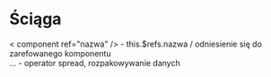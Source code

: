 # Ściąga
< component ref="nazwa" /> - this.$refs.nazwa / odniesienie się do zarefowanego komponentu 
<br> ... - operator spread, rozpakowywanie danych
